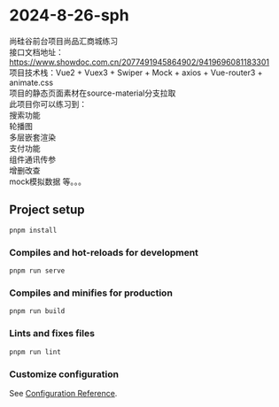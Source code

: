# 2024-8-26-sph
尚硅谷前台项目尚品汇商城练习<br>
接口文档地址：https://www.showdoc.com.cn/2077491945864902/9419696081183301<br>
项目技术栈：Vue2 + Vuex3 + Swiper + Mock + axios + Vue-router3 + animate.css<br>
项目的静态页面素材在source-material分支拉取<br>
此项目你可以练习到：<br>
搜索功能<br>
轮播图<br>
多层嵌套渲染<br>
支付功能<br>
组件通讯传参<br>
增删改查<br>
mock模拟数据 等。。。
## Project setup
```
pnpm install
```

### Compiles and hot-reloads for development
```
pnpm run serve
```

### Compiles and minifies for production
```
pnpm run build
```

### Lints and fixes files
```
pnpm run lint
```

### Customize configuration
See [Configuration Reference](https://cli.vuejs.org/config/).
